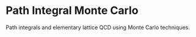# Path Integral Monte Carlo


Path integrals and elementary lattice QCD using Monte Carlo techniques.
